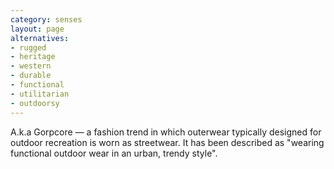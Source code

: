 ```yaml
---
category: senses
layout: page
alternatives: 
- rugged
- heritage
- western
- durable
- functional
- utilitarian
- outdoorsy
---
```



A.k.a Gorpcore — a fashion trend in which outerwear typically designed for outdoor recreation is worn as streetwear. It has been described as "wearing functional outdoor wear in an urban, trendy style". 
